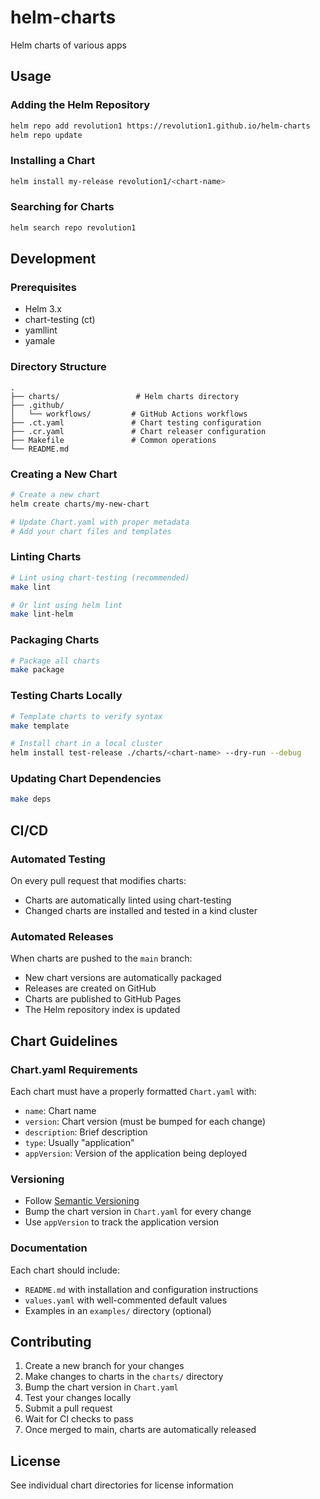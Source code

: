 # helm-charts

Helm charts of various apps

## Usage

### Adding the Helm Repository

```bash
helm repo add revolution1 https://revolution1.github.io/helm-charts
helm repo update
```

### Installing a Chart

```bash
helm install my-release revolution1/<chart-name>
```

### Searching for Charts

```bash
helm search repo revolution1
```

## Development

### Prerequisites

- Helm 3.x
- chart-testing (ct)
- yamllint
- yamale

### Directory Structure

```
.
├── charts/                 # Helm charts directory
├── .github/
│   └── workflows/         # GitHub Actions workflows
├── .ct.yaml               # Chart testing configuration
├── .cr.yaml               # Chart releaser configuration
├── Makefile               # Common operations
└── README.md
```

### Creating a New Chart

```bash
# Create a new chart
helm create charts/my-new-chart

# Update Chart.yaml with proper metadata
# Add your chart files and templates
```

### Linting Charts

```bash
# Lint using chart-testing (recommended)
make lint

# Or lint using helm lint
make lint-helm
```

### Packaging Charts

```bash
# Package all charts
make package
```

### Testing Charts Locally

```bash
# Template charts to verify syntax
make template

# Install chart in a local cluster
helm install test-release ./charts/<chart-name> --dry-run --debug
```

### Updating Chart Dependencies

```bash
make deps
```

## CI/CD

### Automated Testing

On every pull request that modifies charts:
- Charts are automatically linted using chart-testing
- Changed charts are installed and tested in a kind cluster

### Automated Releases

When charts are pushed to the `main` branch:
- New chart versions are automatically packaged
- Releases are created on GitHub
- Charts are published to GitHub Pages
- The Helm repository index is updated

## Chart Guidelines

### Chart.yaml Requirements

Each chart must have a properly formatted `Chart.yaml` with:
- `name`: Chart name
- `version`: Chart version (must be bumped for each change)
- `description`: Brief description
- `type`: Usually "application"
- `appVersion`: Version of the application being deployed

### Versioning

- Follow [Semantic Versioning](https://semver.org/)
- Bump the chart version in `Chart.yaml` for every change
- Use `appVersion` to track the application version

### Documentation

Each chart should include:
- `README.md` with installation and configuration instructions
- `values.yaml` with well-commented default values
- Examples in an `examples/` directory (optional)

## Contributing

1. Create a new branch for your changes
2. Make changes to charts in the `charts/` directory
3. Bump the chart version in `Chart.yaml`
4. Test your changes locally
5. Submit a pull request
6. Wait for CI checks to pass
7. Once merged to main, charts are automatically released

## License

See individual chart directories for license information
